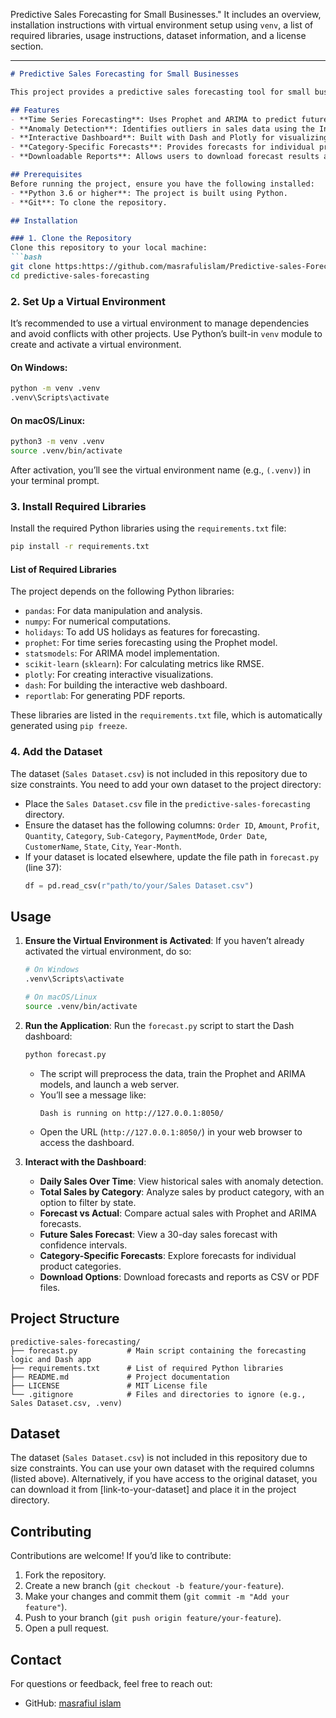 Predictive Sales Forecasting for Small Businesses." 
It includes an overview, installation instructions with virtual environment setup using `venv`, a list of required libraries, usage instructions, dataset information, and a license section.

---

```markdown
# Predictive Sales Forecasting for Small Businesses

This project provides a predictive sales forecasting tool for small businesses using the **Prophet** and **ARIMA** models. It includes a **Dash** dashboard for visualizing historical sales, forecasts, anomalies, and category-specific trends. The tool is designed to help small businesses make data-driven decisions by forecasting future sales based on historical data.

## Features
- **Time Series Forecasting**: Uses Prophet and ARIMA to predict future sales.
- **Anomaly Detection**: Identifies outliers in sales data using the Interquartile Range (IQR) method.
- **Interactive Dashboard**: Built with Dash and Plotly for visualizing daily sales, forecasts, and category-specific trends.
- **Category-Specific Forecasts**: Provides forecasts for individual product categories.
- **Downloadable Reports**: Allows users to download forecast results and summary reports in CSV and PDF formats.

## Prerequisites
Before running the project, ensure you have the following installed:
- **Python 3.6 or higher**: The project is built using Python.
- **Git**: To clone the repository.

## Installation

### 1. Clone the Repository
Clone this repository to your local machine:
```bash
git clone https:https://github.com/masrafulislam/Predictive-sales-Forecating-for-small-businesses.git
cd predictive-sales-forecasting
```

### 2. Set Up a Virtual Environment
It’s recommended to use a virtual environment to manage dependencies and avoid conflicts with other projects. Use Python’s built-in `venv` module to create and activate a virtual environment.

#### On Windows:
```bash
python -m venv .venv
.venv\Scripts\activate
```

#### On macOS/Linux:
```bash
python3 -m venv .venv
source .venv/bin/activate
```

After activation, you’ll see the virtual environment name (e.g., `(.venv)`) in your terminal prompt.

### 3. Install Required Libraries
Install the required Python libraries using the `requirements.txt` file:
```bash
pip install -r requirements.txt
```

#### List of Required Libraries
The project depends on the following Python libraries:
- `pandas`: For data manipulation and analysis.
- `numpy`: For numerical computations.
- `holidays`: To add US holidays as features for forecasting.
- `prophet`: For time series forecasting using the Prophet model.
- `statsmodels`: For ARIMA model implementation.
- `scikit-learn` (`sklearn`): For calculating metrics like RMSE.
- `plotly`: For creating interactive visualizations.
- `dash`: For building the interactive web dashboard.
- `reportlab`: For generating PDF reports.

These libraries are listed in the `requirements.txt` file, which is automatically generated using `pip freeze`.

### 4. Add the Dataset
The dataset (`Sales Dataset.csv`) is not included in this repository due to size constraints. You need to add your own dataset to the project directory:
- Place the `Sales Dataset.csv` file in the `predictive-sales-forecasting` directory.
- Ensure the dataset has the following columns: `Order ID`, `Amount`, `Profit`, `Quantity`, `Category`, `Sub-Category`, `PaymentMode`, `Order Date`, `CustomerName`, `State`, `City`, `Year-Month`.
- If your dataset is located elsewhere, update the file path in `forecast.py` (line 37):
  ```python
  df = pd.read_csv(r"path/to/your/Sales Dataset.csv")
  ```

## Usage
1. **Ensure the Virtual Environment is Activated**:
   If you haven’t already activated the virtual environment, do so:
   ```bash
   # On Windows
   .venv\Scripts\activate

   # On macOS/Linux
   source .venv/bin/activate
   ```

2. **Run the Application**:
   Run the `forecast.py` script to start the Dash dashboard:
   ```bash
   python forecast.py
   ```
   - The script will preprocess the data, train the Prophet and ARIMA models, and launch a web server.
   - You’ll see a message like:
     ```
     Dash is running on http://127.0.0.1:8050/
     ```
   - Open the URL (`http://127.0.0.1:8050/`) in your web browser to access the dashboard.

3. **Interact with the Dashboard**:
   - **Daily Sales Over Time**: View historical sales with anomaly detection.
   - **Total Sales by Category**: Analyze sales by product category, with an option to filter by state.
   - **Forecast vs Actual**: Compare actual sales with Prophet and ARIMA forecasts.
   - **Future Sales Forecast**: View a 30-day sales forecast with confidence intervals.
   - **Category-Specific Forecasts**: Explore forecasts for individual product categories.
   - **Download Options**: Download forecasts and reports as CSV or PDF files.

## Project Structure
```
predictive-sales-forecasting/
├── forecast.py           # Main script containing the forecasting logic and Dash app
├── requirements.txt      # List of required Python libraries
├── README.md             # Project documentation
├── LICENSE               # MIT License file
└── .gitignore            # Files and directories to ignore (e.g., Sales Dataset.csv, .venv)
```

## Dataset
The dataset (`Sales Dataset.csv`) is not included in this repository due to size constraints. You can use your own dataset with the required columns (listed above). Alternatively, if you have access to the original dataset, you can download it from [link-to-your-dataset] and place it in the project directory.

## Contributing
Contributions are welcome! If you’d like to contribute:
1. Fork the repository.
2. Create a new branch (`git checkout -b feature/your-feature`).
3. Make your changes and commit them (`git commit -m "Add your feature"`).
4. Push to your branch (`git push origin feature/your-feature`).
5. Open a pull request.


## Contact
For questions or feedback, feel free to reach out:
- GitHub: [masrafiul islam]([(https://github.com/masrafulislam))
```
